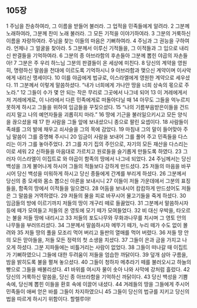 ## 105장
1 주님을 찬송하여라, 그 이름을 받들어 불러라. 그 업적을 민족들에게 알려라.
2 그분께 노래하여라, 그분께 찬미 노래 불러라. 그 모든 기적을 이야기하여라.
3 그분의 거룩하신 이름을 자랑하여라. 주님을 찾는 이들의 마음은 기뻐하여라.
4 주님과 그 권능을 구하여라. 언제나 그 얼굴을 찾아라.
5 그분께서 이루신 기적들을, 그 이적들과 그 입으로 내리신 판결들을 기억하여라.
6 그분의 종 아브라함의 후손들아 그분께 뽑힌 야곱의 자손들아!
7 그분은 주 우리 하느님 그분의 판결들이 온 세상에 미친다.
8 당신의 계약을 영원히, 명령하신 말씀을 천대에 이르도록 기억하시니
9 아브라함과 맺으신 계약이며 이사악에게 내리신 맹세이다.
10 이를 야곱에게 법규로, 이스라엘에게 영원한 계약으로 세우셨다.
11 그분께서 이렇게 말씀하셨다. “내가 너희에게 가나안 땅을 너희 상속의 몫으로 주노라.”
12 그들이 수가 몇 안 되는 작은 무리로 그곳에서 나그네 되어
13 이 겨레에게서 저 겨레에게로, 이 나라에서 다른 민족에게로 떠돌아다닐 때
14 아무도 그들을 억누르지 못하게 하시고 그들을 위하여 임금들을 꾸짖으셨다.
15 “나의 기름부음받은이들을 건드리지 말고 나의 예언자들을 괴롭히지 마라.”
16 땅에 기근을 불러일으키시고 모든 양식을 끊으셨을 때
17 한 사람을 그들 앞에 보내셨으니 종으로 팔린 요셉이다.
18 사람들이 족쇄를 그의 발에 채우고 쇠사슬을 그의 목에 감았다.
19 마침내 그의 말이 들어맞아 주님 말씀이 그를 증명해 주시니
20 임금이 사람을 보내어 그를 풀어 주고 민족들을 다스리는 이가 그를 놓아주었다.
21 그를 자기 집의 주인으로, 자기의 모든 재산을 다스리는 이로 세워
22 신하들을 마음대로 가르치고 원로들을 슬기롭게 만들도록 하였다.
23 그러자 이스라엘이 이집트로 와 야곱이 함족의 땅에서 나그네 되었다.
24 주님께서는 당신 백성을 크게 불어나게 하시어 그들의 적들보다 강하게 만드셨다.
25 저들의 마음을 바꾸시어 당신 백성을 미워하게 하시고 당신 종들에게 간계를 부리게 하셨다.
26 그분께서 당신의 종 모세와 몸소 뽑으신 아론을 보내시니
27 이들이 저들 가운데에서 그분의 표징들을, 함족의 땅에서 이적들을 일으켰다.
28 어둠을 보내시어 캄캄하게 만드셨어도 저들은 그 말씀을 거역하였다.
29 저들의 물을 피로 바꾸시어 물고기들을 죽게 하셨다.
30 임금들의 방에 이르기까지 저들의 땅이 개구리 떼로 들끓었다.
31 그분께서 말씀하시자 등에 떼가 모여들고 저들의 온 영토에 모기 떼가 모여들었다.
32 비 대신 우박을, 타오르는 불을 저들 땅에 내리시고
33 저들의 포도나무와 무화과나무를 치시며 그 영토 안의 나무들을 부러뜨리셨다.
34 그분께서 말씀하시자 메뚜기 떼가, 누리 떼가 수도 없이 몰려와
35 저들 땅의 풀을 모조리 먹어 버리고 들판의 열매를 먹어 버렸다.
36 저들 땅 안의 모든 맏아들을, 저들 모든 정력의 첫 소생을 치셨다.
37 그들이 은과 금을 가지고 나오게 하셨다. 그분 지파들에는 비틀거리는 사람이 없었다.
38 그들이 떠나갈 때 이집트가 기뻐하였으니 그들에 대한 두려움이 저들을 엄습한 까닭이다.
39 덮개 삼아 구름을, 밤을 밝히도록 불을 펼쳐 놓으셨다.
40 그들이 청하자 메추라기 떼를 불러오시고 하늘의 빵으로 그들을 배불리셨다.
41 바위를 여시자 물이 솟아 나와 사막에 강처럼 흘렀다.
42 당신의 거룩하신 말씀을, 당신 종 아브라함을 기억하신 까닭이다.
43 당신 백성을 기쁨 속에, 당신께 뽑힌 이들을 환호 속에 이끌어 내셨다.
44 겨레들의 땅을 그들에게 주시어 민족들이 애써 얻은 바를 그들이 차지하였으니
45 그들이 당신의 법규를 지키고 당신의 법을 따르게 하시기 위함이다. 할렐루야!
